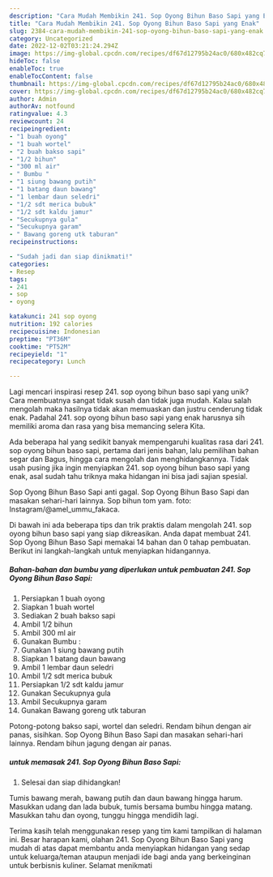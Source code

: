 ```yaml
---
description: "Cara Mudah Membikin 241. Sop Oyong Bihun Baso Sapi yang Enak"
title: "Cara Mudah Membikin 241. Sop Oyong Bihun Baso Sapi yang Enak"
slug: 2384-cara-mudah-membikin-241-sop-oyong-bihun-baso-sapi-yang-enak
category: Uncategorized
date: 2022-12-02T03:21:24.294Z
image: https://img-global.cpcdn.com/recipes/df67d12795b24ac0/680x482cq70/241-sop-oyong-bihun-baso-sapi-foto-resep-utama.jpg
hideToc: false
enableToc: true
enableTocContent: false
thumbnail: https://img-global.cpcdn.com/recipes/df67d12795b24ac0/680x482cq70/241-sop-oyong-bihun-baso-sapi-foto-resep-utama.jpg
cover: https://img-global.cpcdn.com/recipes/df67d12795b24ac0/680x482cq70/241-sop-oyong-bihun-baso-sapi-foto-resep-utama.jpg
author: Admin
authorAv: notfound
ratingvalue: 4.3
reviewcount: 24
recipeingredient:
- "1 buah oyong"
- "1 buah wortel"
- "2 buah bakso sapi"
- "1/2 bihun"
- "300 ml air"
- " Bumbu "
- "1 siung bawang putih"
- "1 batang daun bawang"
- "1 lembar daun seledri"
- "1/2 sdt merica bubuk"
- "1/2 sdt kaldu jamur"
- "Secukupnya gula"
- "Secukupnya garam"
- " Bawang goreng utk taburan"
recipeinstructions:

- "Sudah jadi dan siap dinikmati!"
categories:
- Resep
tags:
- 241
- sop
- oyong

katakunci: 241 sop oyong 
nutrition: 192 calories
recipecuisine: Indonesian
preptime: "PT36M"
cooktime: "PT52M"
recipeyield: "1"
recipecategory: Lunch

---
```





Lagi mencari inspirasi resep 241. sop oyong bihun baso sapi yang unik? Cara membuatnya sangat tidak susah dan tidak juga mudah. Kalau salah mengolah maka hasilnya tidak akan memuaskan dan justru cenderung tidak enak. Padahal 241. sop oyong bihun baso sapi yang enak harusnya sih memiliki aroma dan rasa yang bisa memancing selera Kita.





Ada beberapa hal yang sedikit banyak mempengaruhi kualitas rasa dari 241. sop oyong bihun baso sapi, pertama dari jenis bahan, lalu pemilihan bahan segar dan Bagus, hingga cara mengolah dan menghidangkannya. Tidak usah pusing jika ingin menyiapkan 241. sop oyong bihun baso sapi yang enak,      asal sudah tahu triknya maka hidangan ini bisa jadi sajian spesial.














Sop Oyong Bihun Baso Sapi anti gagal. Sop Oyong Bihun Baso Sapi dan masakan sehari-hari lainnya. Sop bihun tom yam. foto: Instagram/@amel_ummu_fakaca.






Di bawah ini ada beberapa tips dan trik praktis dalam mengolah 241. sop oyong bihun baso sapi yang siap dikreasikan. Anda dapat membuat 241. Sop Oyong Bihun Baso Sapi memakai 14 bahan dan 0 tahap pembuatan. Berikut ini langkah-langkah untuk menyiapkan hidangannya.

<!--inarticleads1-->

##### Bahan-bahan dan bumbu yang diperlukan untuk pembuatan 241. Sop Oyong Bihun Baso Sapi:

1. Persiapkan 1 buah oyong
1. Siapkan 1 buah wortel
1. Sediakan 2 buah bakso sapi
1. Ambil 1/2 bihun
1. Ambil 300 ml air
1. Gunakan  Bumbu :
1. Gunakan 1 siung bawang putih
1. Siapkan 1 batang daun bawang
1. Ambil 1 lembar daun seledri
1. Ambil 1/2 sdt merica bubuk
1. Persiapkan 1/2 sdt kaldu jamur
1. Gunakan Secukupnya gula
1. Ambil Secukupnya garam
1. Gunakan  Bawang goreng utk taburan


Potong-potong bakso sapi, wortel dan seledri. Rendam bihun dengan air panas, sisihkan. Sop Oyong Bihun Baso Sapi dan masakan sehari-hari lainnya. Rendam bihun jagung dengan air panas. 

<!--inarticleads2-->

#####  untuk memasak 241. Sop Oyong Bihun Baso Sapi:


1. Selesai dan siap dihidangkan!

Tumis bawang merah, bawang putih dan daun bawang hingga harum. Masukkan udang dan lada bubuk, tumis bersama bumbu hingga matang. Masukkan tahu dan oyong, tunggu hingga mendidih lagi. 

Terima kasih telah menggunakan resep yang tim kami tampilkan di halaman ini. Besar harapan kami, olahan 241. Sop Oyong Bihun Baso Sapi yang mudah di atas dapat membantu anda menyiapkan hidangan yang sedap untuk keluarga/teman ataupun menjadi ide bagi anda yang berkeinginan untuk berbisnis kuliner. Selamat menikmati
